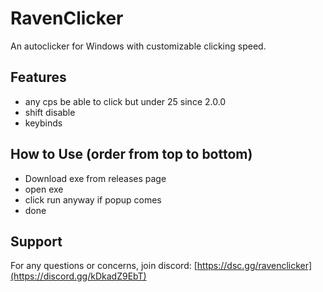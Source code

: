# RavenClicker

An autoclicker for Windows with customizable clicking speed.

## Features
- any cps be able to click but under 25 since 2.0.0
- shift disable
- keybinds

## How to Use (order from top to bottom)
- Download exe from releases page
- open exe
- click run anyway if popup comes
- done

## Support
For any questions or concerns, join discord: [https://dsc.gg/ravenclicker](https://discord.gg/kDkadZ9EbT)
